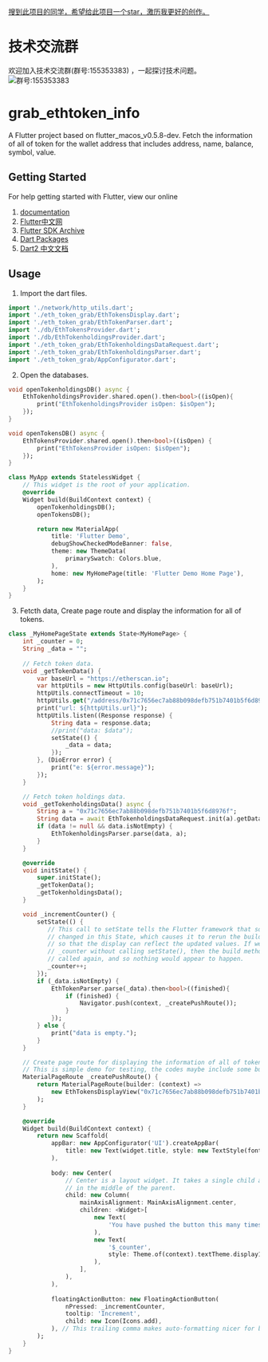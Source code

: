 [搜到此项目的同学，希望给此项目一个star，激历我更好的创作。](https://github.com/dgynfi/dart_crypto)

# 技术交流群

欢迎加入技术交流群(群号:155353383) ，一起探讨技术问题。<br>
![群号:155353383](https://github.com/dgynfi/grab_ethtoken_info/raw/master/images/qq155353383.jpg)

# grab_ethtoken_info

A Flutter project based on flutter_macos_v0.5.8-dev. Fetch the information of all of token for the wallet address that includes address, name, balance, symbol, value.

## Getting Started

For help getting started with Flutter, view our online <br>
1. [documentation](https://flutter.io/) <br>
2. [Flutter中文网](https://flutterchina.club) <br>
3. [Flutter SDK Archive](https://flutter.io/sdk-archive/#macos) <br>
4. [Dart Packages](https://pub.flutter-io.cn) <br>
5. [Dart2 中文文档](https://www.kancloud.cn/marswill/dark2_document/709087) <br>

## Usage

1. Import the dart files.
```dart
import './network/http_utils.dart';
import './eth_token_grab/EthTokensDisplay.dart';
import './eth_token_grab/EthTokenParser.dart';
import './db/EthTokensProvider.dart';
import './db/EthTokenholdingsProvider.dart';
import './eth_token_grab/EthTokenholdingsDataRequest.dart';
import './eth_token_grab/EthTokenholdingsParser.dart';
import './eth_token_grab/AppConfigurator.dart';
```

2. Open the databases.
```dart
void openTokenholdingsDB() async { 
    EthTokenholdingsProvider.shared.open().then<bool>((isOpen){
        print("EthTokenholdingsProvider isOpen: $isOpen");
    });
}

void openTokensDB() async {
    EthTokensProvider.shared.open().then<bool>((isOpen) {
        print("EthTokensProvider isOpen: $isOpen");
    });
}

class MyApp extends StatelessWidget {
    // This widget is the root of your application.
    @override
    Widget build(BuildContext context) {
        openTokenholdingsDB();
        openTokensDB();

        return new MaterialApp(
            title: 'Flutter Demo',
            debugShowCheckedModeBanner: false,
            theme: new ThemeData(
                primarySwatch: Colors.blue,
            ),
            home: new MyHomePage(title: 'Flutter Demo Home Page'),
        );
    }
}
```

3. Fetcth data, Create page route and display the information for all of tokens.
```dart
class _MyHomePageState extends State<MyHomePage> {
    int _counter = 0;
    String _data = "";
    
    // Fetch token data.
    void _getTokenData() {
        var baseUrl = "https://etherscan.io";
        var httpUtils = new HttpUtils.config(baseUrl: baseUrl);
        httpUtils.connectTimeout = 10;
        httpUtils.get("/address/0x71c7656ec7ab88b098defb751b7401b5f6d8976f");
        print("url: ${httpUtils.url}");
        httpUtils.listen((Response response) {
            String data = response.data;
            //print("data: $data");
            setState(() {
                _data = data;
            });
        }, (DioError error) {
            print("e: ${error.message}");
        });
    }

    // Fetch token holdings data.
    void _getTokenholdingsData() async {
        String a = "0x71c7656ec7ab88b098defb751b7401b5f6d8976f";
        String data = await EthTokenholdingsDataRequest.init(a).getData();
        if (data != null && data.isNotEmpty) {
            EthTokenholdingsParser.parse(data, a);
        }
    }

    @override
    void initState() {
        super.initState();
        _getTokenData();
        _getTokenholdingsData();
    }

    void _incrementCounter() {
        setState(() {
           // This call to setState tells the Flutter framework that something has
           // changed in this State, which causes it to rerun the build method below
           // so that the display can reflect the updated values. If we changed
           // _counter without calling setState(), then the build method would not be
           // called again, and so nothing would appear to happen.
           _counter++;
        });
        if (_data.isNotEmpty) {
            EthTokenParser.parse(_data).then<bool>((finished){
                if (finished) {
                    Navigator.push(context, _createPushRoute());
                }
            });
        } else {
            print("data is empty.");
        }
    }

    // Create page route for displaying the information of all of tokens.
    // This is simple demo for testing, the codes maybe include some bugs. 
    MaterialPageRoute _createPushRoute() {
        return MaterialPageRoute(builder: (context) => 
            new EthTokensDisplayView("0x71c7656ec7ab88b098defb751b7401b5f6d8976f")
        );
    }

    @override
    Widget build(BuildContext context) {
        return new Scaffold(
            appBar: new AppConfigurator('UI').createAppBar(
                title: new Text(widget.title, style: new TextStyle(fontSize: 18.0),)
            ),
        
            body: new Center(
                // Center is a layout widget. It takes a single child and positions it
                // in the middle of the parent.
                child: new Column(
                    mainAxisAlignment: MainAxisAlignment.center,
                    children: <Widget>[
                        new Text(
                            'You have pushed the button this many times:',
                        ),
                        new Text(
                            '$_counter',
                            style: Theme.of(context).textTheme.display1,
                        ),
                    ],
                ),
            ),
            
            floatingActionButton: new FloatingActionButton(
                nPressed: _incrementCounter,
                tooltip: 'Increment',
                child: new Icon(Icons.add),
            ), // This trailing comma makes auto-formatting nicer for build methods.
        );
    }
}
````
